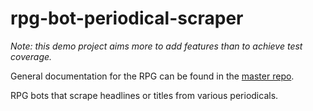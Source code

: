 # rpg-bot-periodical-scraper

*Note: this demo project aims more to add features than to achieve test coverage.*

General documentation for the RPG can be found in the [master
repo](https://github.com/kirkiano/rpg-docker).

RPG bots that scrape headlines or titles from various periodicals.
